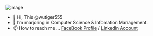 ![image](https://i.imgur.com/fdneSdF.jpg)
- 👋 Hi, This @wutiger555
- 👀 I’m marjoring in Computer Science & Infomation Management.
- 📫 How to reach me ...  [FaceBook Profile](https://www.facebook.com/msxlol/)
/ [LinkedIn Account](https://www.linkedin.com/in/max-wu-532109151/)
<!---
wutiger555/wutiger555 is a ✨ special ✨ repository because its `README.md` (this file) appears on your GitHub profile.
You can click the Preview link to take a look at your changes.
--->
